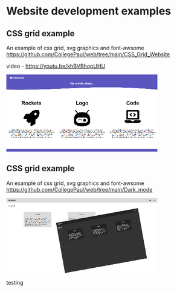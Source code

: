 # Website development examples


## CSS grid example 
An example of css grid, svg graphics and font-awsome
https://github.com/CollegePaul/web/tree/main/CSS_Grid_Website

video - https://youtu.be/khBVBhopUHU

![Alt text](markdown_images/grid.png?raw=true "notes")


## CSS grid example  
An example of css grid, svg graphics and font-awsome
https://github.com/CollegePaul/web/tree/main/Dark_mode

![Alt text](markdown_images/dark.jpg?raw=true "notes")

testing